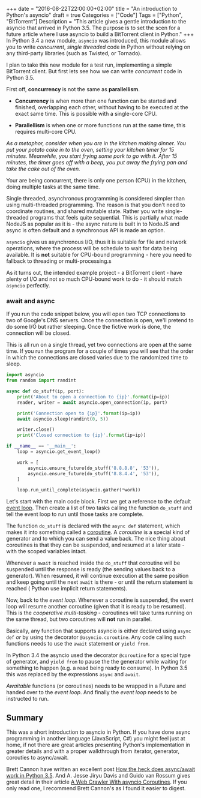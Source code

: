 +++
date = "2016-08-22T22:00:00+02:00"
title = "An introduction to Python's asyncio"
draft = true
Categories = ["Code"]
Tags = ["Python", "BitTorrent"]
Description = "This article gives a gentle introduction to the asyncio that arrived in Python 3.5. The purpose is to set the scen for a future article where I use asyncio to build a BitTorrent client in Python."
+++
In Python 3.4 a new module, `asyncio` was introduced, this module allows you to write _concurrent_, _single threaded_ code in Python without relying on any third-party libraries (such as Twisted, or Tornado).

I plan to take this new module for a test run, implementing a simple BitTorrent client. But first lets see how we can write _concurrent_ code in Python 3.5.

First off, **concurrency** is not the same as **parallellism**.

* **Concurrency** is when more than one function can be started and finished, overlapping each other, without having to be executed at the exact same time. This is possible with a single-core CPU.

* **Parallellism** is when one or more functions run at the same time, this requires multi-core CPU.

_As a metaphor, consider when you are in the kitchen making dinner. You put your potato cake in to the oven, setting your kitchen timer for 15 minutes. Meanwhile, you start frying some pork to go with it. After 15 minutes, the timer goes off with a beep, you put away the frying pan and take the cake out of the oven._

Your are being concurrent, there is only one person (CPU) in the kitchen, doing multiple tasks at the same time.

Single threaded, asynchronous programming is considered simpler than using multi-threaded programming. The reason is that you don't need to coordinate routines, and shared mutable state. Rather you write single-threaded programs that feels quite sequential. This is partially what made NodeJS as popular as
it is - the async nature is built in to NodeJS and async is often default and a synchronous API is made an option.

`asyncio` gives us asynchronous I/O, thus it is suitable for file and network operations, where the process will be schedule to wait for data being available. It is **not** suitable for CPU-bound programming - here you need to fallback to threading or multi-processing.s

As it turns out, the intended example project - a BitTorrent client - have plenty of I/O and not so much CPU-bound work to do - it should match `asyncio` perfectly.


### await and async

If you run the code snippet below, you will open two TCP connections to two of Google's DNS servers. Once the connection is open, we'll pretend to do some I/O but rather sleeping. Once the fictive work is done, the connection will be closed.

This is all run on a single thread, yet two connections are open at the same time. If you run the program for a couple of times you will see that the order in which the connections are closed varies due to the randomized time to sleep.

````python
import asyncio
from random import randint

async def do_stuff(ip, port):
    print('About to open a connection to {ip}'.format(ip=ip))
    reader, writer = await asyncio.open_connection(ip, port)

    print('Connection open to {ip}'.format(ip=ip))
    await asyncio.sleep(randint(0, 5))

    writer.close()
    print('Closed connection to {ip}'.format(ip=ip))

if __name__ == '__main__':
    loop = asyncio.get_event_loop()

    work = [
        asyncio.ensure_future(do_stuff('8.8.8.8', '53')),
        asyncio.ensure_future(do_stuff('8.8.4.4', '53')),
    ]

    loop.run_until_complete(asyncio.gather(*work))
````

Let's start with the main code block. First we get a reference to the default [event loop](https://docs.python.org/3/library/asyncio-eventloop.html#asyncio-event-loop). Then create a list of two tasks calling the function `do_stuff` and tell the event loop to run until those tasks are complete.

The function `do_stuff` is declared with the `async def` statement, which makes it into something called a [coroutine](https://docs.python.org/3/glossary.html#term-coroutine). A _coroutine_ is a special kind of generator and to which you can send a value back. The nice thing about coroutines is that they can be suspended, and resumed at a later state - with the scoped variables intact.

Whenever a `await` is reached inside the `do_stuff` that coroutine will be suspended until the response is ready (the sending values back to a generator). When resumed, it will continue execution at the same position and keep going until the next `await` is there - or until the return statement is reached ( Python use implicit return statements).

Now, back to the _event loop_. Whenever a coroutine is suspended, the event loop will resume another coroutine (given that it is ready to be resumed). This is the _cooperative multi-tasking_ - coroutines will take turns running on the same thread, but two coroutines will **not** run in parallel.

Basically, any function that supports asyncio is either declared using `async def` _or_ by using the decorator `@asyncio.coroutine`. Any code calling such functions needs to use the `await` statement _or_ `yield from`.

In Python 3.4 the asyncio used the decorator `@coroutine` for a special type of generator, and `yield from` to pause the the generator while waiting for something to happen (e.g. a read being ready to consume). In Python 3.5 this was replaced by the expressions `async` and `await`.

_Awaitable_ functions (or coroutines) needs to be wrapped in a Future and handed
over to the _event loop_. And finally the _event loop_ needs to be instructed to run.


## Summary

This was a short introduction to asyncio in Python. If you have done async programming in another language (JavaScript, C#) you might feel just at home, if not there are great articles presenting Python's implementation in greater details and with a proper walkthrough from iterator, generator, corouties to async/await.

Brett Cannon have written an excellent post [How the heck does async/await work in Python 3.5](http://www.snarky.ca/how-the-heck-does-async-await-work-in-python-3-5). And A. Jesse Jiryu Davis and Guido van Rossum gives great detail in their article [A Web Crawler With asyncio Coroutines](http://aosabook.org/en/500L/a-web-crawler-with-asyncio-coroutines.html). If you only read one, I recommend Brett Cannon's as I found it easier to digest.
